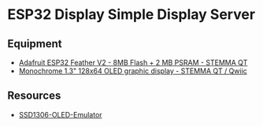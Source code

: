 # ESP32 Display Simple Display Server

## Equipment
- [Adafruit ESP32 Feather V2 - 8MB Flash + 2 MB PSRAM - STEMMA QT](https://www.adafruit.com/product/5400)
- [Monochrome 1.3" 128x64 OLED graphic display - STEMMA QT / Qwiic](https://www.adafruit.com/product/938)

## Resources
- [SSD1306-OLED-Emulator](https://github.com/sam-peach/SSD1306-OLED-Emulator)